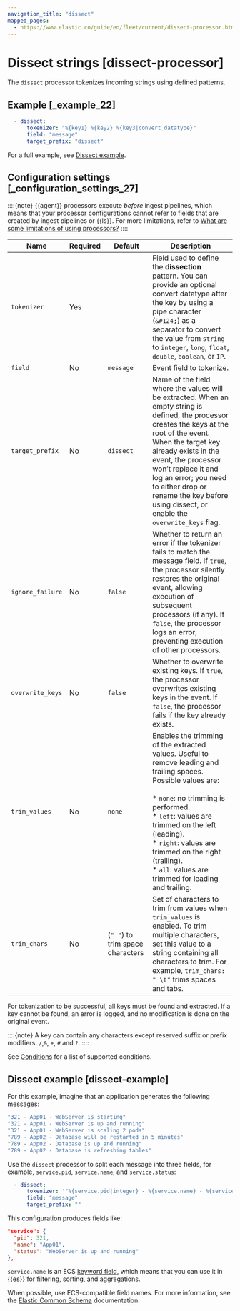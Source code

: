 ```yaml
---
navigation_title: "dissect"
mapped_pages:
  - https://www.elastic.co/guide/en/fleet/current/dissect-processor.html
---
```


# Dissect strings [dissect-processor]


The `dissect` processor tokenizes incoming strings using defined patterns.


## Example [_example_22]

```yaml
  - dissect:
      tokenizer: "%{key1} %{key2} %{key3|convert_datatype}"
      field: "message"
      target_prefix: "dissect"
```

For a full example, see [Dissect example](#dissect-example).


## Configuration settings [_configuration_settings_27]

::::{note}
{{agent}} processors execute *before* ingest pipelines, which means that your processor configurations cannot refer to fields that are created by ingest pipelines or {{ls}}. For more limitations, refer to [What are some limitations of using processors?](/reference/ingestion-tools/fleet/agent-processors.md#limitations)
::::


| Name | Required | Default | Description |
| --- | --- | --- | --- |
| `tokenizer` | Yes |  | Field used to define the **dissection** pattern. You can provide an optional convert datatype after the key by using a pipe character (`&#124;`) as a separator to convert the value from `string` to `integer`, `long`, `float`, `double`, `boolean`, or `IP`. |
| `field` | No | `message` | Event field to tokenize. |
| `target_prefix` | No | `dissect` | Name of the field where the values will be extracted. When an empty string is defined, the processor creates the keys at the root of the event. When the target key already exists in the event, the processor won’t replace it and log an error; you need to either drop or rename the key before using dissect, or enable the `overwrite_keys` flag. |
| `ignore_failure` | No | `false` | Whether to return an error if the tokenizer fails to match the message field. If `true`, the processor silently restores the original event, allowing execution of subsequent processors (if any). If `false`, the processor logs an error, preventing execution of other processors. |
| `overwrite_keys` | No | `false` | Whether to overwrite existing keys. If `true`, the processor overwrites existing keys in the event. If `false`, the processor fails if the key already exists. |
| `trim_values` | No | `none` | Enables the trimming of the extracted values. Useful to remove leading and trailing spaces. Possible values are:<br><br>* `none`: no trimming is performed.<br>* `left`: values are trimmed on the left (leading).<br>* `right`: values are trimmed on the right (trailing).<br>* `all`: values are trimmed for leading and trailing.<br> |
| `trim_chars` | No | (`" "`) to trim space characters | Set of characters to trim from values when `trim_values` is enabled. To trim multiple characters, set this value to a string containing all characters to trim. For example, `trim_chars: " \t"` trims spaces and tabs. |

For tokenization to be successful, all keys must be found and extracted. If a key cannot be found, an error is logged, and no modification is done on the original event.

::::{note}
A key can contain any characters except reserved suffix or prefix modifiers:  `/`,`&`, `+`, `#` and `?`.
::::


See [Conditions](/reference/ingestion-tools/fleet/dynamic-input-configuration.md#conditions) for a list of supported conditions.


## Dissect example [dissect-example]

For this example, imagine that an application generates the following messages:

```sh
"321 - App01 - WebServer is starting"
"321 - App01 - WebServer is up and running"
"321 - App01 - WebServer is scaling 2 pods"
"789 - App02 - Database will be restarted in 5 minutes"
"789 - App02 - Database is up and running"
"789 - App02 - Database is refreshing tables"
```

Use the `dissect` processor to split each message into three fields, for example, `service.pid`, `service.name`, and `service.status`:

```yaml
  - dissect:
      tokenizer: '"%{service.pid|integer} - %{service.name} - %{service.status}"'
      field: "message"
      target_prefix: ""
```

This configuration produces fields like:

```json
"service": {
  "pid": 321,
  "name": "App01",
  "status": "WebServer is up and running"
},
```

`service.name` is an ECS [keyword field](elasticsearch://reference/elasticsearch/mapping-reference/keyword.md), which means that you can use it in {{es}} for filtering, sorting, and aggregations.

When possible, use ECS-compatible field names. For more information, see the [Elastic Common Schema](integration-docs://reference/index.md) documentation.

